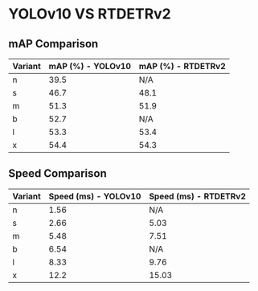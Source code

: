 ---
---
# YOLOv10 VS RTDETRv2

## mAP Comparison

| Variant | mAP (%) - YOLOv10 | mAP (%) - RTDETRv2 |
|---------|--------------------|--------------------|
| n | 39.5 | N/A |
| s | 46.7 | 48.1 |
| m | 51.3 | 51.9 |
| b | 52.7 | N/A |
| l | 53.3 | 53.4 |
| x | 54.4 | 54.3 |

## Speed Comparison

| Variant | Speed (ms) - YOLOv10 | Speed (ms) - RTDETRv2 |
|---------|-----------------------|-----------------------|
| n | 1.56 | N/A |
| s | 2.66 | 5.03 |
| m | 5.48 | 7.51 |
| b | 6.54 | N/A |
| l | 8.33 | 9.76 |
| x | 12.2 | 15.03 |
